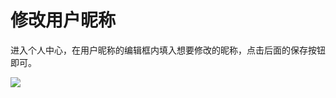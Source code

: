 # 修改用户昵称

进入个人中心，在用户昵称的编辑框内填入想要修改的昵称，点击后面的保存按钮即可。

![](http://193.112.34.232:91/assets/img/intro/intro-22.gif)

<script type="text/javascript">
window.addEventListener("load", function() {
  var click_handle = function() {
    if (this.href.substr(-5) == ".html") {
      location.href = this.href;
    } else {
      location.href = "./index.html";
    }
  };
  var as = document.querySelectorAll(".chapter a, .navigation-prev, .navigation-next");
  for (var i = 0; i < as.length; i++) {
    as[i].addEventListener("click", click_handle, true);
    as[i].title = as[i].innerText;
  }
});
</script>